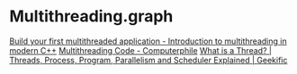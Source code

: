 # Multithreading.graph
[Build your first multithreaded application - Introduction to multithreading in modern C++](https://youtu.be/xPqnoB2hjjA) [Multithreading Code - Computerphile](https://youtu.be/7ENFeb-J75k) [What is a Thread? | Threads, Process, Program, Parallelism and Scheduler Explained | Geekific](https://youtu.be/hN2Yrf4tqTY)
